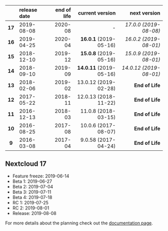 

|        | release date      | end of life      | current version          | next version
|:------:|:------------------|-----------------:|-------------------------:|---------------------------:
| **17** | 2019-08-08        | 2020-08          | *-*                      | *17.0.0 (2019-08-08)*
| **16** | 2019-04-25        | 2020-04          | **16.0.1** (2019-05-16)  | *16.0.2 (2019-08-01)*
| **15** | 2018-12-10        | 2019-12          | **15.0.8** (2019-05-16)  | *15.0.9 (2019-08-01)*
| **14** | 2018-09-10        | 2019-09          | **14.0.11** (2019-05-16) | *14.0.12 (2019-08-01)*
| **13** | 2018-02-06        | 2019-02          | 13.0.12 (2019-02-28)     | **End of Life**
| **12** | 2017-05-22        | 2018-11          | 12.0.13 (2018-11-22)     | **End of Life**
| **11** | 2016-12-13        | 2018-03          | 11.0.8 (2018-03-15)      | **End of Life**
| **10** | 2016-08-25        | 2017-08          | 10.0.6 (2017-08-07)      | **End of Life**
|  **9** | 2016-03-08        | 2017-04          | 9.0.58 (2017-04-24)      | **End of Life**
 
## Nextcloud 17

* Feature freeze: 2019-06-14
* Beta 1: 2019-06-27
* Beta 2: 2019-07-04
* Beta 3: 2019-07-11
* Beta 4: 2019-07-18
* RC 1: 2019-07-25
* RC 2: 2019-08-01
* Release: 2019-08-08


For more details about the planning check out the [documentation page](https://docs.nextcloud.com/server/stable/admin_manual/release_schedule.html).